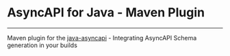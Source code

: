 # AsyncAPI for Java - Maven Plugin
---

Maven plugin for the [java-asyncapi](https://github.com/Pakisan/java-asyncapi) - Integrating AsyncAPI Schema generation in your builds

